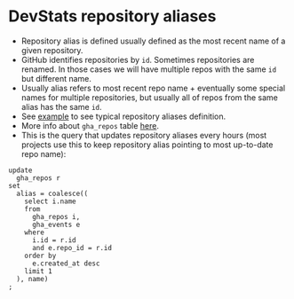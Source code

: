 # DevStats repository aliases

- Repository alias is defined usually defined as the most recent name of a given repository.
- GitHub identifies repositories by `id`. Sometimes repositories are renamed. In those cases we will have multiple repos with the same `id` but different name.
- Usually alias refers to most recent repo name + eventually some special names for multiple repositories, but usually all of repos from the same alias has the same `id`.
- See [example](https://github.com/cncf/devstats/blob/master/scripts/prometheus/repo_groups.sql#L1-L20) to see typical repository aliases definition.
- More info about `gha_repos` table [here](https://github.com/cncf/devstats/blob/master/docs/tables/gha_repos.md).
- This is the query that updates repository aliases every hours (most projects use this to keep repository alias pointing to most up-to-date repo name):
```
update
  gha_repos r
set
  alias = coalesce((
    select i.name
    from
      gha_repos i,
      gha_events e
    where
      i.id = r.id
      and e.repo_id = r.id
    order by
      e.created_at desc
    limit 1
  ), name)
;
```
